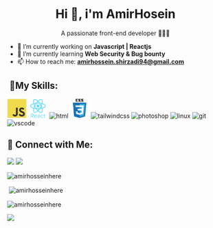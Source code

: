 <h1 align="center">Hi 👋, i'm AmirHosein</h1>
<P align="center"> A passionate front-end developer 👨‍💻✨</P>

- 👀 I’m currently working on **Javascript | Reactjs**
- 🌱 I’m currently learning **Web Security & Bug bounty**
- 📫 How to reach me: **amirhossein.shirzadi94@gmail.com**


<h2> &nbsp;🚀My Skills:</h2>
<p align="left">
<img src="https://raw.githubusercontent.com/devicons/devicon/master/icons/javascript/javascript-original.svg" alt="javascript" width="45" height="45" />
<img src="https://raw.githubusercontent.com/devicons/devicon/master/icons/react/react-original-wordmark.svg" alt="react" width="45" height="45" />
<img src="https://cdn.jsdelivr.net/gh/devicons/devicon/icons/html5/html5-original.svg" alt="html" width="45" height="45"/>
<img src="https://raw.githubusercontent.com/devicons/devicon/master/icons/css3/css3-original-wordmark.svg" alt="css3" width="45" height="45" />
<img src="https://cdn.jsdelivr.net/gh/devicons/devicon/icons/tailwindcss/tailwindcss-original.svg" alt="tailwindcss" width="45" height="45"/>
<img src="https://cdn.jsdelivr.net/gh/devicons/devicon/icons/photoshop/photoshop-original.svg" alt="photoshop" width="45" height="45"/>
<img src="https://cdn.jsdelivr.net/gh/devicons/devicon/icons/linux/linux-original.svg" alt="linux" width="45" height="45"/>       
<img src="https://cdn.jsdelivr.net/gh/devicons/devicon/icons/git/git-original.svg" alt="git" width="45" height="45"/>
<img src="https://cdn.jsdelivr.net/gh/devicons/devicon/icons/vscode/vscode-original.svg" alt="vscode" width="45" height="45"/>
</p>

## 🔗 Connect with Me:
  <a align="center" href="https://www.instagram.com/Amirhere0"><img src="https://img.shields.io/badge/Instagram-%23E4405F.svg?style=for-the-badge&logo=Instagram&logoColor=white" /></a>
  <a align="center" href="https://t.me/Amirhere0"><img src="https://img.shields.io/badge/Telegram-2CA5E0?style=for-the-badge&logo=telegram&logoColor=white" /></a>
   
<p><img align="center" src="https://github-readme-stats.vercel.app/api/top-langs?username=amirhosseinhere&show_icons=true&theme=dark&locale=en&layout=compact" alt="amirhosseinhere" /></p>

  <p>&nbsp;<img align="center" src="https://github-readme-stats.vercel.app/api?username=amirhosseinhere&show_icons=true&theme=dark&locale=en" alt="amirhosseinhere" /></p>
<p align="center">
  <p><img align="center" src="https://github-readme-streak-stats.herokuapp.com/?user=amirhosseinhere&theme=dark" alt="amirhosseinhere" /></p>
  <img src="https://capsule-render.vercel.app/api?type=waving&color=gradient&height=100&section=footer"/>
</p>

<!---
Amirhosseinhere/Amirhosseinhere is a ✨ special ✨ repository because its `README.md` (this file) appears on your GitHub profile.
You can click the Preview link to take a look at your changes.
--->

